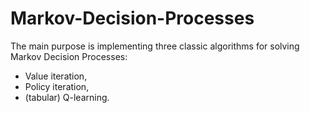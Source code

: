 # Markov-Decision-Processes

The main purpose is implementing three classic algorithms for solving Markov Decision Processes: 

* Value iteration,
* Policy iteration,
* (tabular) Q-learning. 
